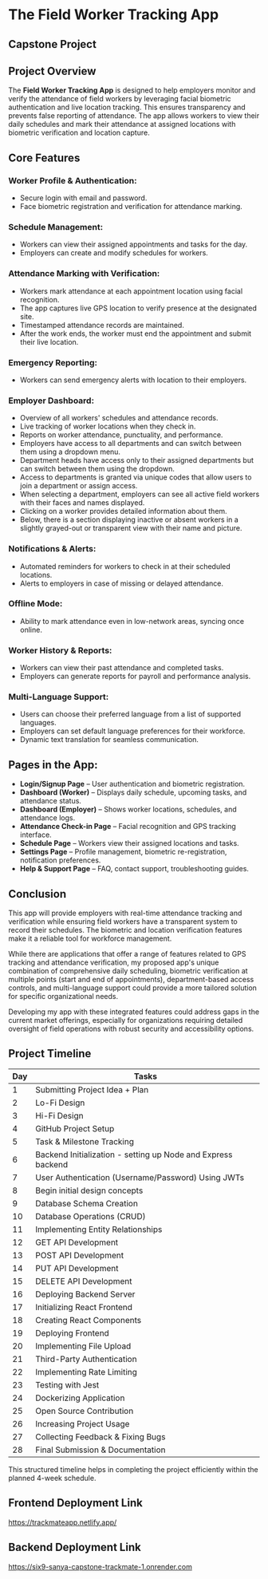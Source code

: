 # The Field Worker Tracking App
## Capstone Project

## Project Overview
The **Field Worker Tracking App** is designed to help employers monitor and verify the attendance of field workers by leveraging facial biometric authentication and live location tracking. This ensures transparency and prevents false reporting of attendance. The app allows workers to view their daily schedules and mark their attendance at assigned locations with biometric verification and location capture.

## Core Features

### Worker Profile & Authentication:
- Secure login with email and password.
- Face biometric registration and verification for attendance marking.

### Schedule Management:
- Workers can view their assigned appointments and tasks for the day.
- Employers can create and modify schedules for workers.

### Attendance Marking with Verification:
- Workers mark attendance at each appointment location using facial recognition.
- The app captures live GPS location to verify presence at the designated site.
- Timestamped attendance records are maintained.
- After the work ends, the worker must end the appointment and submit their live location.

### Emergency Reporting:
- Workers can send emergency alerts with location to their employers.

### Employer Dashboard:
- Overview of all workers' schedules and attendance records.
- Live tracking of worker locations when they check in.
- Reports on worker attendance, punctuality, and performance.
- Employers have access to all departments and can switch between them using a dropdown menu.
- Department heads have access only to their assigned departments but can switch between them using the dropdown.
- Access to departments is granted via unique codes that allow users to join a department or assign access.
- When selecting a department, employers can see all active field workers with their faces and names displayed.
- Clicking on a worker provides detailed information about them.
- Below, there is a section displaying inactive or absent workers in a slightly grayed-out or transparent view with their name and picture.

### Notifications & Alerts:
- Automated reminders for workers to check in at their scheduled locations.
- Alerts to employers in case of missing or delayed attendance.

### Offline Mode:
- Ability to mark attendance even in low-network areas, syncing once online.

### Worker History & Reports:
- Workers can view their past attendance and completed tasks.
- Employers can generate reports for payroll and performance analysis.

### Multi-Language Support:
- Users can choose their preferred language from a list of supported languages.
- Employers can set default language preferences for their workforce.
- Dynamic text translation for seamless communication.

## Pages in the App:
- **Login/Signup Page** – User authentication and biometric registration.
- **Dashboard (Worker)** – Displays daily schedule, upcoming tasks, and attendance status.
- **Dashboard (Employer)** – Shows worker locations, schedules, and attendance logs.
- **Attendance Check-in Page** – Facial recognition and GPS tracking interface.
- **Schedule Page** – Workers view their assigned locations and tasks.
- **Settings Page** – Profile management, biometric re-registration, notification preferences.
- **Help & Support Page** – FAQ, contact support, troubleshooting guides.

## Conclusion
This app will provide employers with real-time attendance tracking and verification while ensuring field workers have a transparent system to record their schedules. The biometric and location verification features make it a reliable tool for workforce management.

While there are applications that offer a range of features related to GPS tracking and attendance verification, my proposed app's unique combination of comprehensive daily scheduling, biometric verification at multiple points (start and end of appointments), department-based access controls, and multi-language support could provide a more tailored solution for specific organizational needs.

Developing my app with these integrated features could address gaps in the current market offerings, especially for organizations requiring detailed oversight of field operations with robust security and accessibility options.

## Project Timeline

| Day  | Tasks |
|------|----------------------------------------------|
| 1    | Submitting Project Idea + Plan |
| 2    | Lo-Fi Design |
| 3    | Hi-Fi Design |
| 4    | GitHub Project Setup |
| 5    | Task & Milestone Tracking |
| 6    | Backend Initialization - setting up Node and Express backend |
| 7    | User Authentication (Username/Password) Using JWTs |
| 8    | Begin initial design concepts |
| 9    | Database Schema Creation |
| 10   | Database Operations (CRUD) |
| 11   | Implementing Entity Relationships |
| 12   | GET API Development |
| 13   | POST API Development |
| 14   | PUT API Development |
| 15   | DELETE API Development |
| 16   | Deploying Backend Server |
| 17   | Initializing React Frontend |
| 18   | Creating React Components |
| 19   | Deploying Frontend |
| 20   | Implementing File Upload |
| 21   | Third-Party Authentication |
| 22   | Implementing Rate Limiting |
| 23   | Testing with Jest |
| 24   | Dockerizing Application |
| 25   | Open Source Contribution |
| 26   | Increasing Project Usage |
| 27   | Collecting Feedback & Fixing Bugs |
| 28   | Final Submission & Documentation |

This structured timeline helps in completing the project efficiently within the planned 4-week schedule.



## Frontend Deployment Link
https://trackmateapp.netlify.app/

## Backend Deployment Link
https://six9-sanya-capstone-trackmate-1.onrender.com

